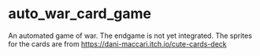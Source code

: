# auto_war_card_game

An automated game of war.
The endgame is not yet integrated.
The sprites for the cards are from https://dani-maccari.itch.io/cute-cards-deck
